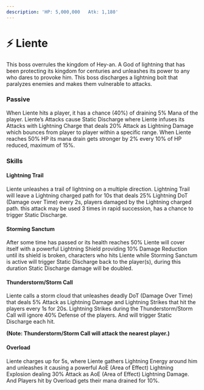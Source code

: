 ```yaml
---
description: 'HP: 5,000,000   Atk: 1,180'
---
```


# ⚡ Liente

This boss overrules the kingdom of Hey-an. A God of lightning that has been protecting its kingdom for centuries and unleashes its power to any who dares to provoke him. This boss discharges a lightning bolt that paralyzes enemies and makes them vulnerable to attacks.

### **Passive**

When Liente hits a player, it has a chance (40%) of draining 5% Mana of the player. Liente’s Attacks cause Static Discharge where Liente infuses its Attacks with Lightning Charge that deals 20% Attack as Lightning Damage which bounces from player to player within a specific range. When Liente reaches 50% HP its mana drain gets stronger by 2% every 10% of HP reduced, maximum of 15%.

### **Skills**

#### **Lightning Trail**

Liente unleashes a trail of lightning on a multiple direction. Lightning Trail will leave a Lightning charged path for 10s that deals 25% Lightning DoT (Damage over Time) every 2s, players damaged by the Lightning charged path. this attack may be used 3 times in rapid succession, has a chance to trigger Static Discharge.

#### **Storming Sanctum**

After some time has passed or its health reaches 50% Liente will cover itself with a powerful Lightning Shield providing 10% Damage Reduction until its shield is broken, characters who hits Liente while Storming Sanctum is active will trigger Static Discharge back to the player(s), during this duration Static Discharge damage will be doubled.

#### **Thunderstorm/Storm Call**

Liente calls a storm cloud that unleashes deadly DoT (Damage Over Time) that deals 5% Attack as Lightning Damage and Lightning Strikes that hit the players every 1s for 20s. Lightning Strikes during the Thunderstorm/Storm Call will ignore 40% Defense of the players. And will trigger Static Discharge each hit.

**(Note: Thunderstorm/Storm Call will attack the nearest player.)**

#### **Overload**

Liente charges up for 5s, where Liente gathers Lightning Energy around him and unleashes it causing a powerful AoE (Area of Effect) Lightning Explosion dealing 30% Attack as AoE (Area of Effect) Lightning Damage. And Players hit by Overload gets their mana drained for 10%.
